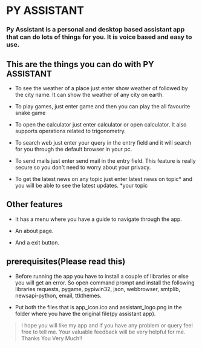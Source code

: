 # PY ASSISTANT

### Py Assistant is a personal and desktop based assistant app that can do lots of things for you. It is voice based and easy to use.

## This are the things you can do with PY ASSISTANT


- To see the weather of a place just enter show weather of followed by the city name. It can show the weather of any city on earth.

- To play games, just enter game and then you can play the all favourite snake game

- To open the calculator just enter calculator or open calculator. It also supports operations related to trigonometry.

- To search web just enter your query in the entry field and it will search for you through the default browser in your pc.

- To send mails just enter send mail in the entry field. This feature is really secure so you don't need to worry about your privacy.


- To get the latest news on any topic just enter latest news on topic* and you will be able to see the latest updates. *your topic

## Other features

- It has a menu where you have a guide to navigate through the app.

- An about page.

- And a exit button.

## **prerequisites**(Please read this)

- Before running the app you have to install a couple of libraries or else you will get an error. So open command prompt and install the following libraries requests, pygame, pypiwin32, json, webbrowser, smtplib, newsapi-python, email, ttkthemes.

- Put both the files that is app_icon.ico and assistant_logo.png in the folder where you have the original file(py assistant app).


>I hope you will like my app and if you have any problem or query feel free to tell me. Your valuable feedback will be very helpful for me. Thanks You Very Much!!